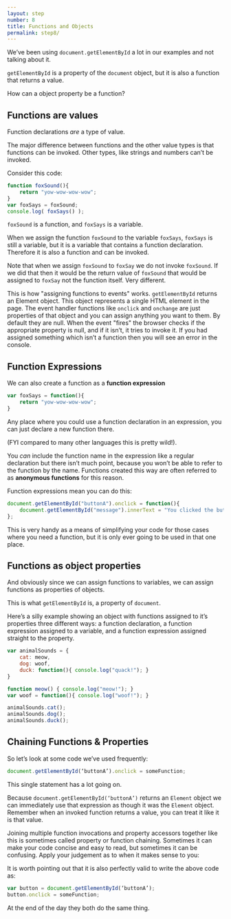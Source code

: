 ```yaml
---
layout: step
number: 8
title: Functions and Objects
permalink: step8/
---
```


We’ve been using `document.getElementById` a lot in our examples and not talking about it.

`getElementById` is a property of the `document` object, but it is also a function that returns a value.

How can a object property be a function?

## Functions are values

Function declarations *are* a type of value.  

The major difference between functions and the other value types is that functions can be invoked.  Other types, like strings and numbers can’t be invoked.

Consider this code:

```javascript
function foxSound(){
	return "yow-wow-wow-wow";
}
var foxSays = foxSound;
console.log( foxSays() );
```

`foxSound` is a function, and `foxSays` is a variable.  

When we assign the function `foxSound` to the variable `foxSays`, `foxSays` is still a variable, but it is a variable that contains a function declaration.  Therefore it is also a function and can be invoked.

Note that when we assign `foxSound` to `foxSay` we do not invoke `foxSound`.  If we did that then it would be the return value of `foxSound` that would be assigned to `foxSay` not the function itself.  Very different.

This is how "assigning functions to events" works.  `getElementById` returns an Element object. This object represents a single HTML element in the page.  The event handler functions like `onclick` and `onchange` are just properties of that object and you can assign anything you want to them.  By default they are null.  When the event "fires" the browser checks if the appropriate property is null, and if it isn’t, it tries to invoke it.  If you had assigned something which isn’t a function then you will see an error in the console.

## Function Expressions

We can also create a function as a **function expression**

```javascript
var foxSays = function(){
	return "yow-wow-wow-wow";
}
```

Any place where you could use a function declaration in an expression, you can just declare a new function there.  

(FYI compared to many other languages this is pretty wild!).

You *can* include the function name in the expression like a regular declaration but there isn’t much point, because you won’t be able to refer to the function by the name.  Functions created this way are often referred to as **anonymous functions** for this reason.

Function expressions mean you can do this:

```javascript
document.getElementById("buttonA").onclick = function(){
	document.getElementById("message").innerText = "You clicked the button!"!
};
```

This is very handy as a means of simplifying your code for those cases where you need a function, but it is only ever going to be used in that one place.

## Functions as object properties

And obviously since we can assign functions to variables, we can assign functions as properties of objects.

This is what `getElementById` is, a property of `document`.

Here’s a silly example showing an object with functions assigned to it’s properties three different ways: a function declaration, a function expression assigned to a variable, and a function expression assigned straight to the property.

```javascript
var animalSounds = {
	cat: meow,
	dog: woof,
	duck: function(){ console.log("quack!"); }
}

function meow() { console.log("meow!"); }
var woof = function(){ console.log("woof!"); }

animalSounds.cat();
animalSounds.dog();
animalSounds.duck();
```

## Chaining Functions & Properties

So let’s look at some code we’ve used frequently:

```javascript
document.getElementById(‘buttonA’).onclick = someFunction;
```
This single statement has a lot going on.  

Because `document.getElementById(‘buttonA’)` returns an `Element` object we can immediately use that expression as though it was the `Element` object.  Remember when an invoked function returns a value, you can treat it like it is that value.

Joining multiple function invocations and property accessors together like this is sometimes called property or function chaining.  Sometimes it can make your code concise and easy to read, but sometimes it can be confusing.  Apply your judgement as to when it makes sense to you:

It is worth pointing out that it is also perfectly valid to write the above code as:

```javascript
var button = document.getElementById(‘buttonA’);
button.onclick = someFunction;
```

At the end of the day they both do the same thing.
